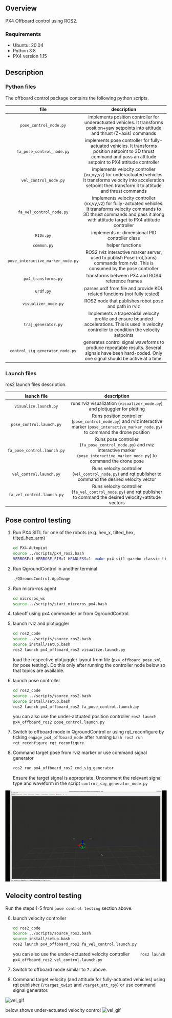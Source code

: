 
## Overview

PX4 Offboard control using ROS2.

### Requirements
   * Ubuntu: 20.04
   * Python 3.8
   * PX4 version 1.15

## Description

### Python files
The offboard control package contains the following python scripts.

| file | description |
| :----: | :---: | 
| `pose_control_node.py`      | implements position controller for underactuated vehicles. It transforms position+yaw setpoints into attitude and thrust (Z-axis) commands     | 
| `fa_pose_control_node.py`      | implements pose controller for fully-actuated vehicles. It transforms position setpoint to 3D thrust command and pass an attitude setpoint to PX4 attitude controller   | 
| `vel_control_node.py`      | implements velocity controller (vx,vy,vz) for underactuated vehicles. It transforms velocity into acceleration setpoint then transform it to attitude and thrust commands   | 
| `fa_vel_control_node.py`      | implements  velocity controller (vx,vy,vz) for fully-actuated vehicles. It transforms velocity commands to 3D thrust commands and pass it along with attitude target to PX4 attitude controller    | 
| `PIDn.py`      |  implements n-dimensional PID controller class     | 
| `common.py`      |  helper functions     | 
| `pose_interactive_marker_node.py`      |  ROS2 rviz interactive marker server, used to publish Pose (rot,trans) commands from rviz. This is consumed by the pose controller     | 
| `px4_transforms.py`      |  transforms between PX4 and ROS4 reference frames     | 
| `urdf.py`      |  parses urdf from file and provide KDL related functions (not fully tested)     | 
| `visualizer_node.py`      |  ROS2 node that publishes robot pose and path in rviz     | 
| `traj_generator.py`      |  Implements a trapezoidal velocity profile and ensure bounded accelerations. This is used in velocity controller to condition the velocity setpoints    | 
| `control_sig_generator_node.py`      | generates control signal waveforms to produce repeatable results. Several signals have been hard-coded. Only one signal should be active at a time. |

### Launch files
ros2 launch files description.

| launch file | description |
| :----: | :---: | 
| `visualize.launch.py`      | runs rviz visualization (`visualizer_node.py`) and plotjuggler for plotting |
| `pose_control.launch.py`      | Runs position controller (`pose_control_node.py`) and rviz interactive marker (`pose_interactive_marker_node.py`) to command the drone position| 
| `fa_pose_control.launch.py`   | Runs pose controller (`fa_pose_control_node.py`) and rviz interactive marker (`pose_interactive_marker_node.py`) to command the drone pose| 
| `vel_control.launch.py`      | Runs velocity controller (`vel_control_node.py`) and rqt publisher to command the desired velocity vector| 
| `fa_vel_control.launch.py`      | Runs velocity controller (`fa_vel_control_node.py`) and rqt publisher to command the desired velocity+attitude vectors| 


## Pose control testing
1. Run PX4 SITL for one of the robots (e.g. hex_x, tilted_hex, tilted_hex_arm)
   ```bash
   cd PX4-Autopiot
   source ../scripts/px4_ros2.bash
   VERBOSE=1 VERBOSE_SIM=1 HEADLESS=1  make px4_sitl gazebo-classic_tilted_hex
   ```

2. Run QgroundControl in another terminal
   ```bash
   ./QGroundControl.AppImage
   ```
3. Run micro-ros agent
   ```bash
   cd microros_ws
   source ../scripts/start_microros_px4.bash
   ```

4. takeoff using px4 commander or from QgroundControl.

5. launch rviz and plotjuggler
   ```bash
   cd ros2_code
   source ../scripts/source_ros2.bash
   source install/setup.bash 
   ros2 launch px4_offboard_ros2 visualize.launch.py
   ```

   load the respective plotjuggler layout from file (`px4_offboard_pose.xml` for pose testing). Do this only after running the controller node below so that topics are available.

6. launch pose controller
   ```bash
   cd ros2_code
   source ../scripts/source_ros2.bash
   source install/setup.bash 
   ros2 launch px4_offboard_ros2 fa_pose_control.launch.py
   ```

   you can also use the under-actuated position controller
   ```ros2 launch px4_offboard_ros2 pose_control.launch.py```

7. Switch to offboard mode in QgroundControl or using rqt_reconfigure by ticking `engage_px4_offboard_mode` after running    ```bash ros2 run rqt_reconfigure rqt_reconfigure```.
       
8. Command target pose from rviz marker or use command signal generator
   ```bash
   ros2 run px4_offboard_ros2 cmd_sig_generator
   ```

   Ensure the target signal is appropriate. Uncomment the relevant signal type and waveform in the script `control_sig_generator_node.py`

![pose_gif](media/fa_pose_control.gif)


## Velocity control testing
Run the steps 1-5 from `pose control testing` section above.

6. launch velocity controller
   ```bash
   cd ros2_code
   source ../scripts/source_ros2.bash
   source install/setup.bash 
   ros2 launch px4_offboard_ros2 fa_vel_control.launch.py
   ```

   you can also use the under-actuated velocity controller
   ```    ros2 launch px4_offboard_ros2 vel_control.launch.py```

7. Switch to offboard mode similar to `7.` above.
8. Command target velocity (and attitude for fully-actuated vehicles) using rqt publisher (`/target_twist` and `/target_att_rpy`) or use command signal generator.

![vel_gif](media/fa_vel_control.gif)

below shows under-actuated velocity control
![vel_gif](media/under_actuated_vel_control.gif)